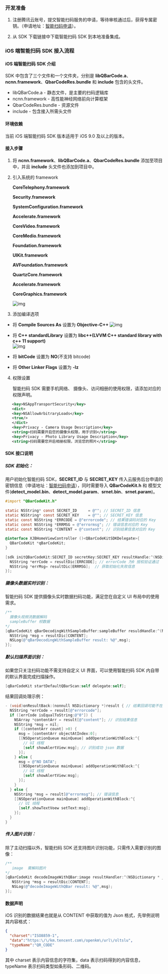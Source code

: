 ### 开发准备

1. 注册腾讯云账号，提交智能扫码服务的申请，等待审核通过后，获得专属密钥。（申请地址：[智能扫码申请](https://console.cloud.tencent.com/ocr/is)）。

2. 从 SDK 下载链接中下载智能扫码 SDK 到本地准备集成。

   

### iOS 端智能扫码 SDK 接入流程

#### iOS 端智能扫码 SDK 介绍

SDK 中包含了三个文件和一个文件夹，分别是 **libQBarCode.a**、**ncnn.framework**、**QbarCodeRes.bundle** 和 **include** 包含的头文件。

- libQBarCode.a - 静态文件，是主要的扫码逻辑库
- ncnn.framework - 高性能神经网络前向计算框架
- QbarCodeRes.bundle - 资源文件
- include - 包含接入所需头文件



#### 环境依赖

当前 iOS 端智能扫码 SDK 版本适用于 iOS 9.0 及以上的版本。



#### 接入步骤

1. 将 **ncnn.framework**、**libQBarCode.a**、**QbarCodeRes.bundle** 添加至项目中，并且 **include** 头文件也添加到项目中。

2. 引入系统的 framework 

   **CoreTelephony.framework**

   **Security.framework**

   **SystemConfiguration.framework**

   **Accelerate.framework**

   **CoreVideo.framework**

   **CoreMedio.framework**

   **Foundation.framework**

   **UIKit.framework**

   **AVFoundation.framework**

   **QuartzCore.framework**

   **Accelerate.framework**
   
   **CoreGraphics.framework**

   ![img](https://main.qcloudimg.com/raw/fa45a18ac4b6287c4aa0053996c948ed.png)            

3. 添加编译选项


- 将 **Compile Sources As** 设置为 **Objective-C++**
![img](https://main.qcloudimg.com/raw/6af43e9c335be5373d7ba0ccdd9e2f10.png)

- 将 **C++ standardLibrary** 设置为 **libc++(LVVM C++ standard library with c++ 11 support)**            
![img](https://main.qcloudimg.com/raw/ce0e9bd18173e14354633c4dc78c16a1.png)

- 将 **bitCode** 设置为 **NO**(不支持 bitcode)
- 将 **Other Linker Flags** 设置为 **\-lz**


4. 权限设置

   智能扫码 SDK 需要手机网络、 摄像头、访问相册的使用权限，请添加对应的权限声明。

```xml
   <key>NSAppTransportSecurity</key>
   <dict>
   <key>NSAllowArbitraryLoads</key>
   <true/>
   </dict>
   <key>Privacy - Camera Usage Description</key>
   <string>扫码需要开启您的摄像头权限，用于识别</string>
   <key>Privacy - Photo Library Usage Description</key>
   <string>扫码需要您开启相册权限，浏览您的照片</string>
```

    

#### SDK 接口说明

##### SDK 初始化：

用户初始化智能扫码 SDK，**SECRET_ID** 与 **SECRET_KEY** 传入云服务后台申请的密钥信息（申请地址：[智能扫码申请](https://console.cloud.tencent.com/ocr/is)），同时需要导入 **QBarCodeKit.h** 和 模型文件(**detect_model.bin**、**detect_model.param**、**srnet.bin**、**srnet.param**)。

```objective-c
#import "QBarCodeKit.h"
   
static NSString* const SECRET_ID     = @""; // SECRET_ID 信息
static NSString* const SECRET_KEY    = @""; // SECRET_KEY 信息
static const NSString *ERRCODE = @"errorcode"; // 结果错误码对应的 Key
static const NSString *ERRMSG = @"errormsg"; // 错误信息对应的 Key
static const NSString *CONTENT = @"content"; // 识别结果信息对应的 Key
   
@interface XJBHomeViewController ()<QBarCodeKitSDKDelegate>{
  QBarCodeKit *qBarCodeKit;
}
   
[sdk initQBarCodeKit:SECRET_ID secretKey:SECRET_KEY resultHandle:^(NSDictionary * _Nonnull resultDic) {
  NSString *errCode = resultDic[ERRCODE]; // errorCode 为0 授权验证通过
  NSString *errMsg= resultDic[ERRMSG];	// 获取初始化失败信息
}];
```



##### 	摄像头数据实时识别：

智能扫码 SDK 提供摄像头实时数据扫码功能，满足您在自定义 UI 布局中的使用需求。	

```objective-c
/**
  摄像头视频流数据解码
  sampleBuffer 桢数据
*/
[qBarCodeKit qBarDecodingWithSampleBuffer:sampleBuffer resuldHandle:^(NSDictionary * _Nonnull resultDic) {
  NSString *msg = resultDic[CONTENT];
  NSLog(@"qBarDecodingWithSampleBuffer result: %@",msg);
}];
```

   

##### 	默认扫描界面识别：

如果您只关注扫码功能不需支持自定义 UI 界面，可以使用智能扫码 SDK 内自带的默认界面完成扫描操作。

```objective-c
[qBarCodeKit startDefaultQBarScan:self delegate:self];
```

结果回调处理示例：

```objective-c
- (void)onResultBack:(nonnull NSDictionary *)result { // 结果回调可能不在主线程
  NSString *errCode = result[@"errorcode"];
  if ([errCode isEqualToString:@"0"]) {
    NSArray *contentArr = result[@"content"]; // 识别结果信息
    NSString *msg = nil;
    if ([contentArr count] >0) {
      msg = [contentArr objectAtIndex:0];
      [[NSOperationQueue mainQueue] addOperationWithBlock:^{
        // UI 线程
        [self showAlertView:msg]; // 识别成功 json 数据
      }];
    } else {
      msg = @"NO DATA";
      [[NSOperationQueue mainQueue] addOperationWithBlock:^{
        // UI 线程
        [self showAlertView:msg];
      }];
    }
  } else {
    NSString *msg = result[@"errormsg"]; // 错误信息
    [[NSOperationQueue mainQueue] addOperationWithBlock:^{
      // UI 线程
      [self.showTextVoew setText:msg];
    }];
  }
}
```



##### 传入图片识别：

除了主动扫描以外，智能扫码 SDK 还支持图片识别功能，只需传入需要识别的图像：

```objective-c
/**
   image  需解码图片
*/
[qBarCodeKit decodeImageWithQBar:image resultHandler:^(NSDictionary * _Nonnull resultDic) {
   NSString *msg = resultDic[CONTENT];
   NSLog(@"decodeImageWithQBar result: %@",msg);
}];
```



#### 数据声明

iOS 识别的数据结果也就是从 CONTENT 中获取的值为 Json 格式，先举例说明其内容格式：

```json
{
  "charset":"ISO8859-1",
  "data":"https:\/\/km.tencent.com\/openkm\/url\/oltslu",
  "typeName":"QR_CODE"
}
```

其中 charset 表示内容信息的字符集，data 表示扫码得到的内容信息，typeName 表示扫码类型如条形码、二维码。

